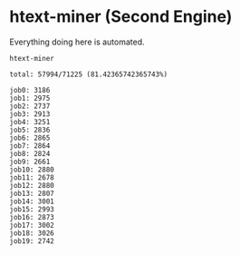 # htext-miner (Second Engine)

Everything doing here is automated.

```
htext-miner

total: 57994/71225 (81.42365742365743%)

job0: 3186
job1: 2975
job2: 2737
job3: 2913
job4: 3251
job5: 2836
job6: 2865
job7: 2864
job8: 2824
job9: 2661
job10: 2880
job11: 2678
job12: 2880
job13: 2807
job14: 3001
job15: 2993
job16: 2873
job17: 3002
job18: 3026
job19: 2742
```